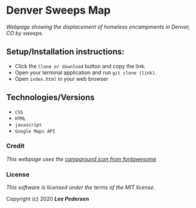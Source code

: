 # Denver Sweeps Map

_Webpage showing the displacement of homeless encampments in Denver, CO by sweeps._

## Setup/Installation instructions:
* Click the `Clone or download` button and copy the link.
* Open your terminal application and run `git clone (link)`.
* Open `index.html` in your web browser

## Technologies/Versions
* `CSS`
* `HTML`
* `javascript`
* `Google Maps API`

### Credit

_This webpage uses the [campground icon from fontawesome][1]_

[1]: https://en.wikipedia.org/wiki/Hobbit#Lifestyle "Hobbit lifestyles"

### License

*This software is licensed under the terms of the MIT license.*

Copyright (c) 2020 **_Lee Pedersen_**
